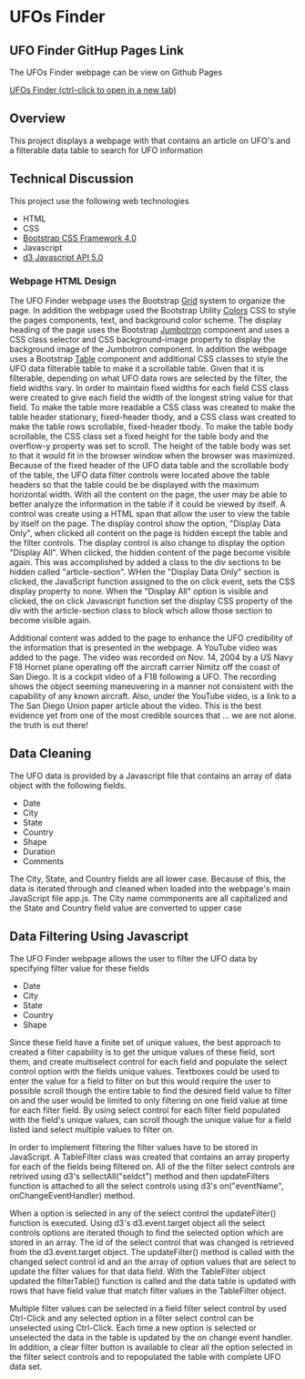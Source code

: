 # UFOs Finder

## UFO Finder GitHup Pages Link
The UFOs Finder webpage can be view on Github Pages

<a href="https://berndab.github.io/ufos">UFOs Finder (ctrl-click to open in a new tab)</a>

## Overview

This project displays a webpage with that contains an article on UFO's and a filterable data table to search for UFO information

## Technical Discussion
This project use the following web technologies
* HTML
* CSS
* [Bootstrap CSS Framework 4,0](https://getbootstrap.com/)
* Javascript
* [d3 Javascript API 5.0](https://d3js.org/)

### Webpage HTML Design
The UFO Finder webpage uses the Bootstrap [Grid](https://getbootstrap.com/docs/4.5/layout/grid/) system to organize the page. In addition the webpage used the Bootstrap Utility [Colors](https://getbootstrap.com/docs/4.5/utilities/colors/) CSS to style the pages components, text, and background color scheme. The display heading of the page uses the Bootstrap [Jumbotron](https://getbootstrap.com/docs/4.5/components/jumbotron/) component and uses a CSS class selector and CSS background-image property to display the background image of the Jumbotron component. In addition the webpage uses a Bootstrap [Table](https://getbootstrap.com/docs/4.5/content/tables/) component and additional CSS classes to style the UFO data filterable table to make it a scrollable table. Given that it is filterable, depending on what UFO data rows are selected by the filter, the field widths vary. In order to maintain fixed widths for each field CSS class were created to give each field the width of the longest string value for that field. To make the table more readable a CSS class was created to make the table header stationary, fixed-header tbody, and a CSS class was created to make the table rows scrollable, fixed-header tbody. To make the table body scrollable, the CSS class set a fixed height for the table body and the overflow-y property was set to scroll. The height of the table body was set to that it would fit in the browser window when the browser was maximized. Because of the fixed header of the UFO data table and the scrollable body of the table, the UFO data filter controls were located above the table headers so that the table could be be displayed with the maximum horizontal width. With all the content on the page, the user may be able to better analyze the information in the table if it could be viewed by itself. A control was create using a HTML span that allow the user to view the table by itself on the page. The display control show the option, "Display Data Only", when clicked all content on the page is hidden except the table and the filter controls. The display control is also change to display the option "Display All". When clicked, the hidden content of the page become visible again. This was accomplished by added a class to the div sections to be hidden called "article-section". WHen the "Display Data Only" section is clicked, the JavaScript function assigned to the on click event, sets the CSS display property to none. When the "Display All" option is visible and clicked, the on click Javascript function set the display CSS property of the div with the article-section class to block which allow those section to become visible again.

Additional content was added to the page to enhance the UFO credibility of the information that is presented in the webpage. A YouTube video was added to the page. The video was recorded on Nov. 14, 2004 by a US Navy F18 Hornet plane operating off the aircraft carrier Nimitz off the coast of San Diego. It is a cockpit video of a F18 following a UFO. The recording shows the object seeming maneuvering in a manner not consistent with the capability of any known aircraft. Also, under the YouTube video, is a link to a The San Diego Union paper article about the video. This is the best evidence yet from one of the most credible sources that ... we are not alone. the truth is out there!

## Data Cleaning 
The UFO data is provided by a Javascript file that contains an array of data object with the following fields. 
* Date
* City
* State
* Country
* Shape
* Duration
* Comments

The City, State, and Country fields are all lower case. Because of this, the data is iterated through and cleaned when loaded into the webpage's main JavaScript file app.js. The City name commponents are all capitalized and the State and Country field value are converted to upper case

## Data Filtering Using Javascript

The UFO Finder webpage allows the user to filter the UFO data by specifying filter value for these fields
* Date
* City
* State
* Country
* Shape

Since these field have a finite set of unique values, the best approach to created a filter capability is to get the unique values of these field, sort them, and create multiselect control for each field and populate the select control option with the fields unique values. Textboxes could be used to enter the value for a field to filter on but this would require the user to possible scroll though the entire table to find the desired field value to filter on and the user would be limited to only filtering on one field value at time for each filter field. By using select control for each filter field populated with the field's unique values, can scroll though the unique value for a field listed iand select multiple values to filter on.

In order to implement filtering the filter values have to be stored in JavaScript. A TableFilter class was created that contains an array property for each of the fields being filtered on. All of the the filter select controls are retrived using d3's sellectAll("seldct") method and then updateFilters function is attached to all the select controls using  d3's on("eventName", onChangeEventHandler) method. 

When a option is selected in any of the select control the updateFilter() function is executed. Using d3's d3.event.target object all the select controls options are iterated though to find the selected option which are stored in an array. The id of the select control that was changed is retrieved from the d3.event.target object. The updateFilter() method is called with the changed select control id and an the array of option values that are select to update the filter values for that data field. With the TableFilter object updated the filterTable() function is called and the data table is updated with rows that have field value that match filter values in the TableFilter object. 

Multiple filter values can be selected in a field filter select control by used Ctrl-Click and any selected option in a filter select control can be unselected using Ctrl-Click. Each time a new option is selected or unselected the data in the table is updated by the on change event handler. In addition, a clear filter button is available to clear all the option selected in the filter select controls and to repopulated the table with complete UFO data set.
